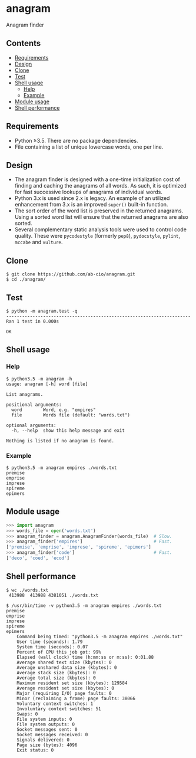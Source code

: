 # anagram
Anagram finder

## Contents
- [Requirements](#requirements)
- [Design](#design)
- [Clone](#clone)
- [Test](#test)
- [Shell usage](#shell-usage)
    - [Help](#help)
    - [Example](#example)
- [Module usage](#module-usage)
- [Shell performance](#shell-performance)

## Requirements
* Python ≥3.5. There are no package dependencies.
* File containing a list of unique lowercase words, one per line.

## Design
* The anagram finder is designed with a one-time initialization cost of finding
  and caching the anagrams of all words.  As such, it is optimized for fast
  successive lookups of anagrams of individual words.
* Python 3.x is used since 2.x is legacy. An example of an utilized enhancement
  from 3.x is an improved `super()` built-in function.
* The sort order of the word list is preserved in the returned anagrams. Using
  a sorted word list will ensure that the returned anagrams are also sorted.
* Several complementary static analysis tools were used to control code
  quality. These were `pycodestyle` (formerly `pep8`), `pydocstyle`, `pylint`,
  `mccabe` and `vulture`.

## Clone
```
$ git clone https://github.com/ab-cio/anagram.git
$ cd ./anagram/
```

## Test
```
$ python -m anagram.test -q
----------------------------------------------------------------------
Ran 1 test in 0.000s

OK
```

## Shell usage

### Help
```
$ python3.5 -m anagram -h
usage: anagram [-h] word [file]

List anagrams.

positional arguments:
  word        Word, e.g. "empires"
  file        Words file (default: "words.txt")

optional arguments:
  -h, --help  show this help message and exit

Nothing is listed if no anagram is found.
```
	
### Example
```
$ python3.5 -m anagram empires ./words.txt
premise
emprise
imprese
spireme
epimers
```

## Module usage
```python
>>> import anagram
>>> words_file = open('words.txt')
>>> anagram_finder = anagram.AnagramFinder(words_file)  # Slow.
>>> anagram_finder['empires']                           # Fast.
['premise', 'emprise', 'imprese', 'spireme', 'epimers']
>>> anagram_finder['code']                              # Fast.
['deco', 'coed', 'ecod']
```

## Shell performance
```
$ wc ./words.txt 
 413988  413988 4381051 ./words.txt

$ /usr/bin/time -v python3.5 -m anagram empires ./words.txt
premise
emprise
imprese
spireme
epimers
	Command being timed: "python3.5 -m anagram empires ./words.txt"
	User time (seconds): 1.79
	System time (seconds): 0.07
	Percent of CPU this job got: 99%
	Elapsed (wall clock) time (h:mm:ss or m:ss): 0:01.88
	Average shared text size (kbytes): 0
	Average unshared data size (kbytes): 0
	Average stack size (kbytes): 0
	Average total size (kbytes): 0
	Maximum resident set size (kbytes): 129584
	Average resident set size (kbytes): 0
	Major (requiring I/O) page faults: 0
	Minor (reclaiming a frame) page faults: 38066
	Voluntary context switches: 1
	Involuntary context switches: 51
	Swaps: 0
	File system inputs: 0
	File system outputs: 0
	Socket messages sent: 0
	Socket messages received: 0
	Signals delivered: 0
	Page size (bytes): 4096
	Exit status: 0
```

